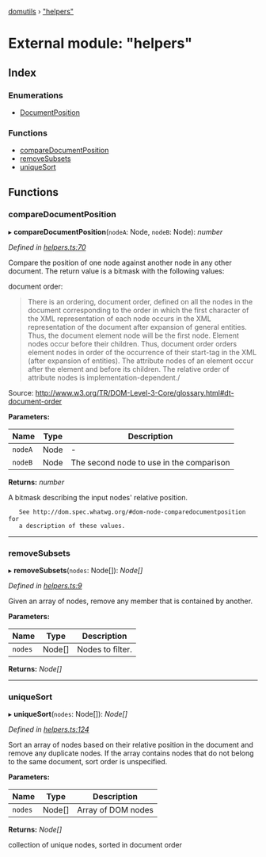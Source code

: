 [domutils](../README.md) › ["helpers"](_helpers_.md)

# External module: "helpers"

## Index

### Enumerations

* [DocumentPosition](../enums/_helpers_.documentposition.md)

### Functions

* [compareDocumentPosition](_helpers_.md#comparedocumentposition)
* [removeSubsets](_helpers_.md#removesubsets)
* [uniqueSort](_helpers_.md#uniquesort)

## Functions

###  compareDocumentPosition

▸ **compareDocumentPosition**(`nodeA`: Node, `nodeB`: Node): *number*

*Defined in [helpers.ts:70](https://github.com/fb55/domutils/blob/6b847f6/src/helpers.ts#L70)*

Compare the position of one node against another node in any other document.
The return value is a bitmask with the following values:

document order:
> There is an ordering, document order, defined on all the nodes in the
> document corresponding to the order in which the first character of the
> XML representation of each node occurs in the XML representation of the
> document after expansion of general entities. Thus, the document element
> node will be the first node. Element nodes occur before their children.
> Thus, document order orders element nodes in order of the occurrence of
> their start-tag in the XML (after expansion of entities). The attribute
> nodes of an element occur after the element and before its children. The
> relative order of attribute nodes is implementation-dependent./

Source:
http://www.w3.org/TR/DOM-Level-3-Core/glossary.html#dt-document-order

**Parameters:**

Name | Type | Description |
------ | ------ | ------ |
`nodeA` | Node | - |
`nodeB` | Node | The second node to use in the comparison  |

**Returns:** *number*

A bitmask describing the input nodes' relative position.

       See http://dom.spec.whatwg.org/#dom-node-comparedocumentposition for
       a description of these values.

___

###  removeSubsets

▸ **removeSubsets**(`nodes`: Node[]): *Node[]*

*Defined in [helpers.ts:9](https://github.com/fb55/domutils/blob/6b847f6/src/helpers.ts#L9)*

Given an array of nodes, remove any member that is contained by another.

**Parameters:**

Name | Type | Description |
------ | ------ | ------ |
`nodes` | Node[] | Nodes to filter.  |

**Returns:** *Node[]*

___

###  uniqueSort

▸ **uniqueSort**(`nodes`: Node[]): *Node[]*

*Defined in [helpers.ts:124](https://github.com/fb55/domutils/blob/6b847f6/src/helpers.ts#L124)*

Sort an array of nodes based on their relative position in the document and
remove any duplicate nodes. If the array contains nodes that do not belong
to the same document, sort order is unspecified.

**Parameters:**

Name | Type | Description |
------ | ------ | ------ |
`nodes` | Node[] | Array of DOM nodes |

**Returns:** *Node[]*

collection of unique nodes, sorted in document order
